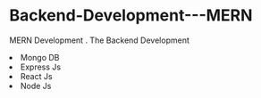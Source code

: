 # Backend-Development---MERN
MERN Development . The Backend Development 

<li> Mongo DB </li>
<li> Express Js </li>
<li> React Js </li>
<li> Node Js </li>

